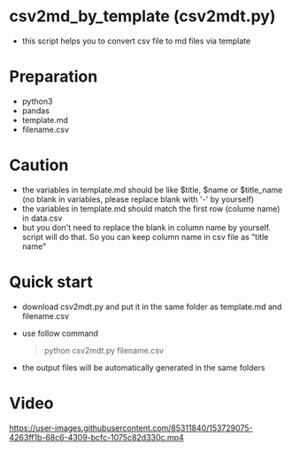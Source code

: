 # csv2md_by_template (csv2mdt.py)
- this script helps you to convert csv file to md files via template

# Preparation
- python3
- pandas
- template.md
- filename.csv

# Caution
-  the variables in template.md should be like $title, $name or $title_name (no blank in variables, please replace blank with '-' by yourself)
- the variables in template.md should match the first row (colume name) in data.csv
- but you don't need to replace the blank in column name by yourself. script will do that. So you can keep column name in csv file as "title name"

# Quick start
- download csv2mdt.py and put it in the same folder as template.md and filename.csv
- use follow command
    > python csv2mdt.py filename.csv

- the output files will be automatically generated in the same folders

# Video


https://user-images.githubusercontent.com/85311840/153729075-4263ff1b-68c6-4309-bcfc-1075c82d330c.mp4

